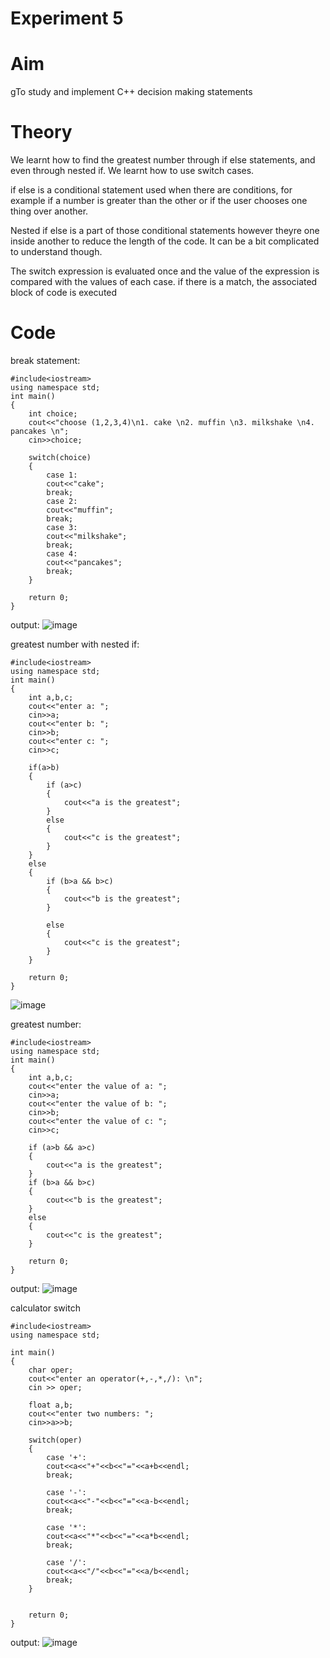# Experiment 5 

# Aim
gTo study and implement C++ decision making statements 

# Theory
We learnt how to find the greatest number through if else statements, and even through nested if. We learnt how to use switch cases. 

if else is a conditional statement used when there are conditions, for example if a number is greater than the other or if the user chooses one thing over another. 

Nested if else is a part of those conditional statements however theyre one inside another to reduce the length of the code. It can be a bit complicated to understand though. 

The switch expression is evaluated once and the value of the expression is compared with the values of each case. if there is a match, the associated block of code is executed


# Code 

break statement:

~~~
#include<iostream>
using namespace std;
int main()
{
    int choice;
    cout<<"choose (1,2,3,4)\n1. cake \n2. muffin \n3. milkshake \n4. pancakes \n";
    cin>>choice;

    switch(choice)
    {
        case 1:
        cout<<"cake";
        break;
        case 2:
        cout<<"muffin";
        break;
        case 3:
        cout<<"milkshake";
        break;
        case 4:
        cout<<"pancakes";
        break;
    }

    return 0;
}

~~~
output: 
![image](https://github.com/user-attachments/assets/add99f0d-a37c-4f11-ac72-be0997028b74)



greatest number with nested if:

~~~
#include<iostream>
using namespace std;
int main()
{
    int a,b,c;
    cout<<"enter a: ";
    cin>>a;
    cout<<"enter b: ";
    cin>>b;
    cout<<"enter c: ";
    cin>>c;

    if(a>b)
    {
        if (a>c)
        {
            cout<<"a is the greatest";
        }
        else
        {
            cout<<"c is the greatest";
        }
    }
    else
    {
        if (b>a && b>c)
        {
            cout<<"b is the greatest";
        }
        
        else
        {
            cout<<"c is the greatest";
        }
    }

    return 0;
}
~~~
![image](https://github.com/user-attachments/assets/83ea1dca-202f-4f17-aef7-fec92cc45bf1)


greatest number: 

~~~
#include<iostream>
using namespace std;
int main()
{
    int a,b,c;
    cout<<"enter the value of a: ";
    cin>>a;
    cout<<"enter the value of b: ";
    cin>>b;
    cout<<"enter the value of c: ";
    cin>>c;

    if (a>b && a>c)
    {
        cout<<"a is the greatest";
    }
    if (b>a && b>c)
    {
        cout<<"b is the greatest";
    }
    else 
    {
        cout<<"c is the greatest";
    }

    return 0;
}

~~~

output: 
![image](https://github.com/user-attachments/assets/0d49d988-3ccb-4772-b13a-f5e271e5f364)

calculator switch 

~~~
#include<iostream>
using namespace std;

int main()
{
    char oper;
    cout<<"enter an operator(+,-,*,/): \n";
    cin >> oper; 

    float a,b;
    cout<<"enter two numbers: ";
    cin>>a>>b;

    switch(oper)
    {
        case '+':
        cout<<a<<"+"<<b<<"="<<a+b<<endl;
        break;

        case '-':
        cout<<a<<"-"<<b<<"="<<a-b<<endl;
        break;

        case '*':
        cout<<a<<"*"<<b<<"="<<a*b<<endl;
        break;

        case '/':
        cout<<a<<"/"<<b<<"="<<a/b<<endl;
        break;
    }


    return 0;
}
~~~
output: 
![image](https://github.com/user-attachments/assets/2cd12ce2-a9e7-4aa0-81af-8bd04f6389a7)
